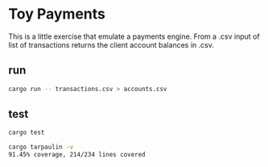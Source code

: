 # Toy Payments

This is a little exercise that emulate a payments engine. 
From a .csv input of list of transactions returns the client account balances in .csv.

## run
```bash
cargo run -- transactions.csv > accounts.csv
```

## test
```bash
cargo test
```

```bash
cargo tarpaulin -v
91.45% coverage, 214/234 lines covered
```
